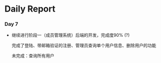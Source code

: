 # Daily Report

### Day 7

- 继续进行阶段一（成员管理系统）后端的开发，完成度90% (?)

  完成了登陆、带邮箱验证的注册、管理员查询单个用户信息、删除用户的功能
  
  未完成：查询所有用户

 

​    

